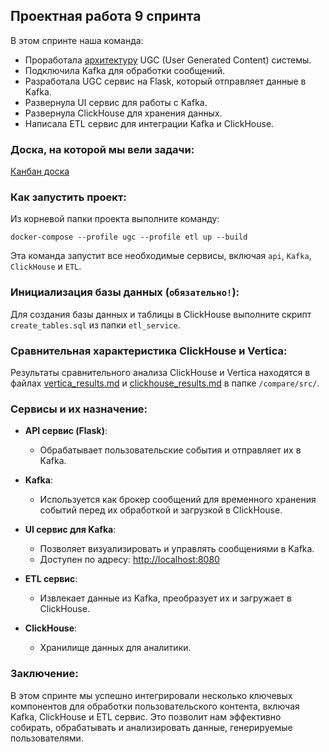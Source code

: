 ## Проектная работа 9 спринта

В этом спринте наша команда:


- Проработала [архитектуру](https://github.com/oruchkin/Async_API_sprint_3/blob/1a8354d345d56a2877e9ae7b9330e52757130f55/docs/diagrams/out/ugc_service.png
) UGC (User Generated Content) системы.
- Подключила Kafka для обработки сообщений.
- Разработала UGC сервис на Flask, который отправляет данные в Kafka.
- Развернула UI сервис для работы с Kafka.
- Развернула ClickHouse для хранения данных.
- Написала ETL сервис для интеграции Kafka и ClickHouse.


### Доска, на которой мы вели задачи:
[Канбан доска](https://github.com/users/oruchkin/projects/11/views/1)

### Как запустить проект:
Из корневой папки проекта выполните команду:

```
docker-compose --profile ugc --profile etl up --build
```

Эта команда запустит все необходимые сервисы, включая `api`, `Kafka`, `ClickHouse` и `ETL`.

### Инициализация базы данных (`обязательно!`):
Для создания базы данных и таблицы в ClickHouse выполните скрипт `create_tables.sql` из папки `etl_service`.


### Сравнительная характеристика ClickHouse и Vertica:
Результаты сравнительного анализа ClickHouse и Vertica находятся в файлах [vertica_results.md](https://github.com/oruchkin/Async_API_sprint_3/blob/da3178d66e5d740c1d5889ee8cefe040df665d48/ugc/compare/src/vertica_results.md) и [clickhouse_results.md](https://github.com/oruchkin/Async_API_sprint_3/blob/da3178d66e5d740c1d5889ee8cefe040df665d48/ugc/compare/src/clickhouse_results.md) в папке `/compare/src/`.

### Сервисы и их назначение:

- **API сервис (Flask)**:
  - Обрабатывает пользовательские события и отправляет их в Kafka.

- **Kafka**:
  - Используется как брокер сообщений для временного хранения событий перед их обработкой и загрузкой в ClickHouse.

- **UI сервис для Kafka**:
  - Позволяет визуализировать и управлять сообщениями в Kafka.
  - Доступен по адресу: [http://localhost:8080](http://localhost:8080)

- **ETL сервис**:
  - Извлекает данные из Kafka, преобразует их и загружает в ClickHouse.

- **ClickHouse**:
  - Хранилище данных для аналитики.


### Заключение:
В этом спринте мы успешно интегрировали несколько ключевых компонентов для обработки пользовательского контента, включая Kafka, ClickHouse и ETL сервис. Это позволит нам эффективно собирать, обрабатывать и анализировать данные, генерируемые пользователями.
